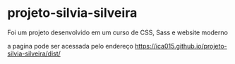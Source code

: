 # projeto-silvia-silveira

Foi um projeto desenvolvido em um curso de CSS, Sass e website moderno

a pagina pode ser acessada pelo endereço 
https://ica015.github.io/projeto-silvia-silveira/dist/
